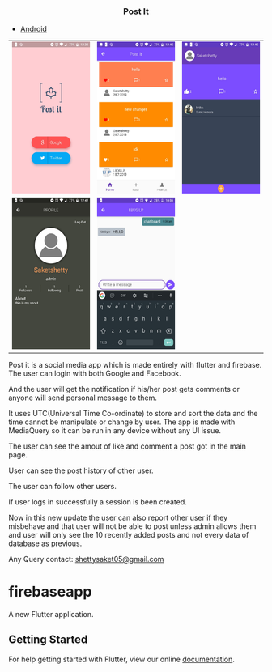 <center><h3>Post It</h3></center>

- [Android](https://github.com/saket-shetty/Post-it/raw/master/build/app/outputs/apk/release/app-release.apk)

<table>
  <tr>
    <td><img src="material/login.jpeg" width="180" height="300"></td>
     <td><img src="material/main.jpeg" width="180" height="300"></td>
     <td><img src="material/message.jpeg" width="180" height="300"></td>
  </tr>
  <tr>
     <td><img src="material/profile.jpeg" width="180" height="300"></td>
     <td><img src="material/chat.jpeg" width="180" height="300"></td>
   </tr>

</table>

Post it is a social media app which is made entirely with flutter and firebase.
The user can login with both Google and Facebook.<br>

And the user will get the notification if his/her post gets comments or anyone will send personal message to them. <br>

It uses UTC(Universal Time Co-ordinate) to store and sort the data and the time cannot be manipulate or change by user.
The app is made with MediaQuery so it can be run in any device without any UI issue.<br>

The user can see the amout of like and comment a post got in the main page.<br>

User can see the post history of other user.<br>

The user can follow other users.<br>

If user logs in successfully a session is been created.<br>

Now in this new update the user can also report other user if they misbehave and that user will not be able to post unless admin allows them and user will only see the 10 recently added posts and not every data of database as previous.<br>

Any Query contact: shettysaket05@gmail.com

# firebaseapp

A new Flutter application.

## Getting Started

For help getting started with Flutter, view our online
[documentation](https://flutter.io/).
